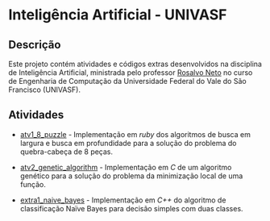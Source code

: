 # Inteligência Artificial - UNIVASF

## Descrição

Este projeto contém atividades e códigos extras desenvolvidos na disciplina de Inteligência Artificial, ministrada pelo professor [Rosalvo Neto](https://github.com/rosalvoneto/) no curso de Engenharia de Computação da Universidade Federal do Vale do São Francisco (UNIVASF).

## Atividades

* [atv1_8_puzzle](atv1_8_puzzle) - Implementação em _ruby_ dos algoritmos de busca em largura e busca em profundidade para a solução do problema do quebra-cabeça de 8 peças.

* [atv2_genetic_algorithm](atv2_genetic_algorithm) - Implementação em _C_ de um algoritmo genético para a solução do problema da minimização local de uma função.

* [extra1_naive_bayes](extra1_naive_bayes) - Implementação em _C++_ do algoritmo de classificação Naïve Bayes para decisão simples com duas classes.
